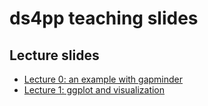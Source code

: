 # ds4pp teaching slides


## Lecture slides

- [Lecture 0: an example with gapminder](https://avifeller.github.io/gspp_ds4pp/lec0/lec0_gapminder_example.html)
- [Lecture 1: ggplot and visualization](https://avifeller.github.io/gspp_ds4pp/lec1/lec1_ggplot_r4ds.html)